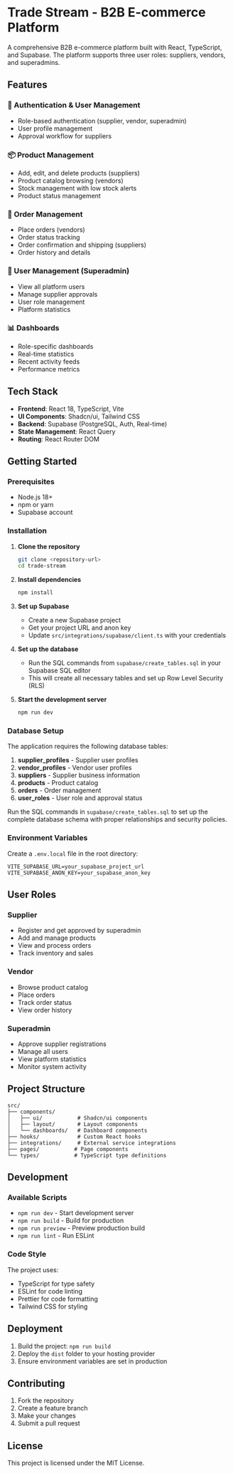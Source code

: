 # Trade Stream - B2B E-commerce Platform

A comprehensive B2B e-commerce platform built with React, TypeScript, and Supabase. The platform supports three user roles: suppliers, vendors, and superadmins.

## Features

### 🔐 Authentication & User Management
- Role-based authentication (supplier, vendor, superadmin)
- User profile management
- Approval workflow for suppliers

### 📦 Product Management
- Add, edit, and delete products (suppliers)
- Product catalog browsing (vendors)
- Stock management with low stock alerts
- Product status management

### 🛒 Order Management
- Place orders (vendors)
- Order status tracking
- Order confirmation and shipping (suppliers)
- Order history and details

### 👥 User Management (Superadmin)
- View all platform users
- Manage supplier approvals
- User role management
- Platform statistics

### 📊 Dashboards
- Role-specific dashboards
- Real-time statistics
- Recent activity feeds
- Performance metrics

## Tech Stack

- **Frontend**: React 18, TypeScript, Vite
- **UI Components**: Shadcn/ui, Tailwind CSS
- **Backend**: Supabase (PostgreSQL, Auth, Real-time)
- **State Management**: React Query
- **Routing**: React Router DOM

## Getting Started

### Prerequisites

- Node.js 18+ 
- npm or yarn
- Supabase account

### Installation

1. **Clone the repository**
   ```bash
   git clone <repository-url>
   cd trade-stream
   ```

2. **Install dependencies**
   ```bash
   npm install
   ```

3. **Set up Supabase**
   - Create a new Supabase project
   - Get your project URL and anon key
   - Update `src/integrations/supabase/client.ts` with your credentials

4. **Set up the database**
   - Run the SQL commands from `supabase/create_tables.sql` in your Supabase SQL editor
   - This will create all necessary tables and set up Row Level Security (RLS)

5. **Start the development server**
   ```bash
   npm run dev
   ```

### Database Setup

The application requires the following database tables:

1. **supplier_profiles** - Supplier user profiles
2. **vendor_profiles** - Vendor user profiles  
3. **suppliers** - Supplier business information
4. **products** - Product catalog
5. **orders** - Order management
6. **user_roles** - User role and approval status

Run the SQL commands in `supabase/create_tables.sql` to set up the complete database schema with proper relationships and security policies.

### Environment Variables

Create a `.env.local` file in the root directory:

```env
VITE_SUPABASE_URL=your_supabase_project_url
VITE_SUPABASE_ANON_KEY=your_supabase_anon_key
```

## User Roles

### Supplier
- Register and get approved by superadmin
- Add and manage products
- View and process orders
- Track inventory and sales

### Vendor  
- Browse product catalog
- Place orders
- Track order status
- View order history

### Superadmin
- Approve supplier registrations
- Manage all users
- View platform statistics
- Monitor system activity

## Project Structure

```
src/
├── components/
│   ├── ui/           # Shadcn/ui components
│   ├── layout/       # Layout components
│   └── dashboards/   # Dashboard components
├── hooks/            # Custom React hooks
├── integrations/     # External service integrations
├── pages/           # Page components
└── types/           # TypeScript type definitions
```

## Development

### Available Scripts

- `npm run dev` - Start development server
- `npm run build` - Build for production
- `npm run preview` - Preview production build
- `npm run lint` - Run ESLint

### Code Style

The project uses:
- TypeScript for type safety
- ESLint for code linting
- Prettier for code formatting
- Tailwind CSS for styling

## Deployment

1. Build the project: `npm run build`
2. Deploy the `dist` folder to your hosting provider
3. Ensure environment variables are set in production

## Contributing

1. Fork the repository
2. Create a feature branch
3. Make your changes
4. Submit a pull request

## License

This project is licensed under the MIT License.
